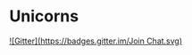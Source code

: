 Unicorns
========
[![Gitter](https://badges.gitter.im/Join Chat.svg)](https://gitter.im/AngelaDiaFazio/Unicorns?utm_source=badge&utm_medium=badge&utm_campaign=pr-badge&utm_content=badge)
